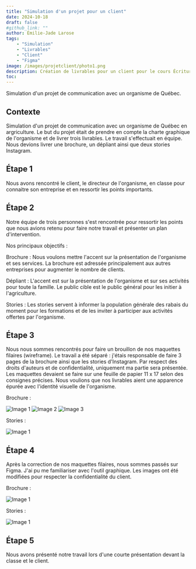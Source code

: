 ```yaml
---
title: "Simulation d'un projet pour un client"
date: 2024-10-18
draft: false
#github_link: ""
author: Émilie-Jade Larose
tags: 
    - "Simulation"
    - "Livrables"
    - "Client"
    - "Figma"
image: /images/projetclient/photo1.png
description: Création de livrables pour un client pour le cours Écritures et publics
toc: 
---
```


Simulation d'un projet de communication avec un organisme de Québec. 

## Contexte

Simulation d'un projet de communication avec un organisme de Québec en argriculture. Le but du projet était de prendre en compte la charte graphique de l'organisme et de livrer trois livrables. Le travail s'effectuait en équipe. Nous devions livrer une brochure, un dépliant ainsi que deux stories Instagram. 


## Étape 1

Nous avons rencontré le client, le directeur de l'organisme, en classe pour connaitre son entreprise et en ressortir les points importants. 


## Étape 2

Notre équipe de trois personnes s'est rencontrée pour ressortir les points que nous avions retenu pour faire notre travail et présenter un plan d'intervention. 


Nos principaux objectifs :

Brochure : Nous voulons mettre l'accent sur la présentation de l'organisme et ses services. La brochure est adressée principalement aux autres entreprises pour augmenter le nombre de clients.

Dépliant : L'accent est sur la présentation de l'organisme et sur ses activités pour toute la famille. Le public cible est le public général pour les initier à l'agriculture.

Stories : Les stories servent à informer la population générale des rabais du moment pour les formations et de les inviter à participer aux activités offertes par l'organisme.


## Étape 3

Nous nous sommes rencontrés pour faire un brouillon de nos maquettes filaires (wireframe). Le travail a été séparé : j'étais responsable de faire 3 pages de la brochure ainsi que les stories d'Instagram. Par respect des droits d'auteurs et de confidentialité, uniquement ma partie sera présentée. Les maquettes devaient se faire sur une feuille de papier 11 x 17 selon des consignes précises. Nous voulions que nos livrables aient une apparence épurée avec l'identité visuelle de l'organisme.

Brochure :

![Image 1](/images/projetclient/E1_Brochure/4.jpg)
![Image 2](/images/projetclient/E1_Brochure/5.jpg)
![Image 3](/images/projetclient/E1_Brochure/6.jpg)

Stories : 

![Image 1](/images/projetclient/E1_Stories/0.jpg)


## Étape 4

Après la correction de nos maquettes filaires, nous sommes passés sur Figma. J'ai pu me familiariser avec l'outil graphique. Les images ont été modifiées pour respecter la confidentialité du client. 

Brochure :

![Image 1](/images/projetclient/Brochure2.png)

Stories :

![Image 1](/images/projetclient/Stories.png)


## Étape 5 

Nous avons présenté notre travail lors d'une courte présentation devant la classe et le client. 